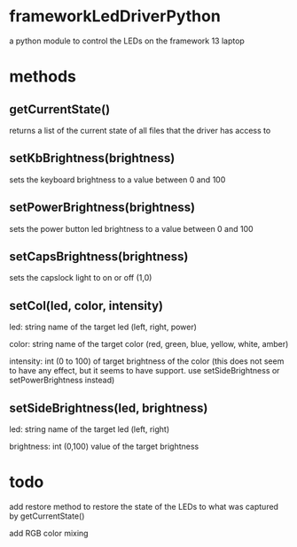 # frameworkLedDriverPython
a python module to control the LEDs on the framework 13 laptop

# methods

## getCurrentState()

returns a list of the current state of all files that the driver has access to

## setKbBrightness(brightness)

sets the keyboard brightness to a value between 0 and 100

## setPowerBrightness(brightness)

sets the power button led brightness to a value between 0 and 100

## setCapsBrightness(brightness)

sets the capslock light to on or off (1,0)

## setCol(led, color, intensity)

led: string name of the target led (left, right, power)

color: string name of the target color (red, green, blue, yellow, white, amber)

intensity: int (0 to 100) of target brightness of the color (this does not seem to have any effect, but it seems to have support. use setSideBrightness or setPowerBrightness instead)

## setSideBrightness(led, brightness)

led: string name of the target led (left, right)

brightness: int (0,100) value of the target brightness

# todo
add restore method to restore the state of the LEDs to what was captured by getCurrentState()

add RGB color mixing
